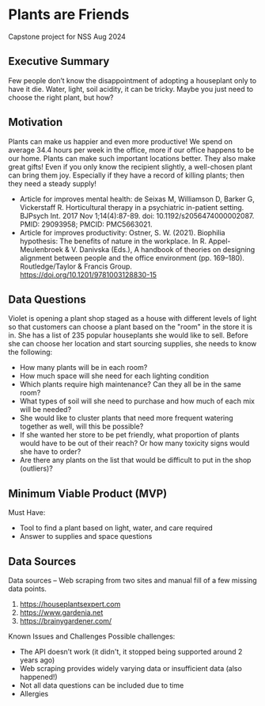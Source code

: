 # Plants are Friends
Capstone project for NSS Aug 2024

## Executive Summary
Few people don’t know the disappointment of adopting a houseplant only to have it die. Water, light, soil acidity, it can be tricky. Maybe you just need to choose the right plant, but how? 

## Motivation
Plants can make us happier and even more productive! We spend on average 34.4 hours per week in the office, more if our office happens to be our home. Plants can make such important locations better. They also make great gifts! Even if you only know the recipient slightly, a well-chosen plant can bring them joy. Especially if they have a record of killing plants; then they need a steady supply!

 - Article for improves mental health:
	de Seixas M, Williamson D, Barker G, Vickerstaff R. Horticultural therapy in a psychiatric in-patient setting. BJPsych Int. 2017 Nov 1;14(4):87-89. doi: 10.1192/s2056474000002087. PMID: 29093958; PMCID: PMC5663021.
 - Article for improves productivity:
	Ostner, S. W. (2021). Biophilia hypothesis: The benefits of nature in the workplace. In R. Appel-Meulenbroek & V. Danivska (Eds.), A handbook of theories on designing alignment between people and the office environment (pp. 169–180). Routledge/Taylor & Francis Group. https://doi.org/10.1201/9781003128830-15

## Data Questions
Violet is opening a plant shop staged as a house with different levels of light so that customers can choose a plant based on the "room" in the store it is in. She has a list of 235 popular houseplants she would like to sell. Before she can choose her location and start sourcing supplies, she needs to know the following:
 - How many plants will be in each room?
 - How much space will she need for each lighting condition
 - Which plants require high maintenance? Can they all be in the same room?
 - What types of soil will she need to purchase and how much of each mix will be needed? 
 - She would like to cluster plants that need more frequent watering together as well, will this be possible?
 - If she wanted her store to be pet friendly, what proportion of plants would have to be out of their reach? Or how many toxicity signs would she have to order?
 - Are there any plants on the list that would be difficult to put in the shop (outliers)?

## Minimum Viable Product (MVP)
Must Have:
 - Tool to find a plant based on light, water, and care required
 - Answer to supplies and space questions

## Data Sources
Data sources – Web scraping from two sites and manual fill of a few missing data points.
1. https://houseplantsexpert.com
2. https://www.gardenia.net
3. https://brainygardener.com/

Known Issues and Challenges
Possible challenges:
 - The API doesn’t work (it didn't, it stopped being supported around 2 years ago)
 - Web scraping provides widely varying data or insufficient data (also happened!)
 - Not all data questions can be included due to time
 - Allergies
